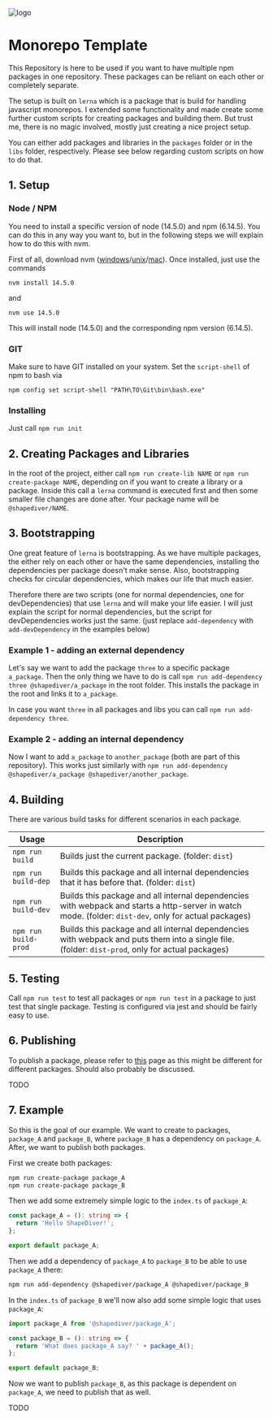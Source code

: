 ![logo](https://d2tlksottdg9m1.cloudfront.net/production/assets/images/shapediver_logo_gradient.png "ShapeDiver")
# Monorepo Template

This Repository is here to be used if you want to have multiple npm packages in one repository. These packages can be reliant on each other or completely separate.

The setup is built on `lerna` which is a package that is build for handling javascript monorepos. I extended some functionality and made create some further custom scripts for creating packages and building them. But trust me, there is no magic involved, mostly just creating a nice project setup.

You can either add packages and libraries in the `packages` folder or in the `libs` folder, respectively. Please see below regarding custom scripts on how to do that.

## 1. Setup
### Node / NPM
You need to install a specific version of node (14.5.0) and npm (6.14.5). You can do this in any way you want to, but in the following steps we will explain how to do this with nvm.

First of all, download nvm ([windows](https://github.com/coreybutler/nvm-windows)/[unix](https://github.com/nvm-sh/nvm)/[mac](https://github.com/nvm-sh/nvm)).
Once installed, just use the commands

`nvm install 14.5.0`

and

`nvm use 14.5.0`

This will install node (14.5.0) and the corresponding npm version (6.14.5).

### GIT
Make sure to have GIT installed on your system.
Set the `script-shell` of npm to bash via

`npm config set script-shell "PATH\TO\Git\bin\bash.exe"`

### Installing

Just call `npm run init`

## 2. Creating Packages and Libraries

In the root of the project, either call `npm run create-lib NAME` or `npm run create-package NAME`, depending on if you want to create a library or a package. Inside this call a `lerna` command is executed first and then some smaller file changes are done after.
Your package name will be `@shapediver/NAME`.


## 3. Bootstrapping

One great feature of `lerna` is bootstrapping. As we have multiple packages, the either rely on each other or have the same dependencies, installing the dependencies per package doesn't make sense. Also, bootstrapping checks for circular dependencies, which makes our life that much easier.

Therefore there are two scripts (one for normal dependencies, one for devDependencies) that use `lerna` and will make your life easier. I will just explain the script for normal dependencies, but the script for devDependencies works just the same. (just replace `add-dependency` with `add-devDependency` in the examples below)

### Example 1 - adding an external dependency

Let's say we want to add the package `three` to a specific package `a_package`.
Then the only thing we have to do is call `npm run add-dependency three @shapediver/a_package` in the root folder.
This installs the package in the root and links it to `a_package`.

In case you want `three` in all packages and libs you can call `npm run add-dependency three`.

### Example 2 - adding an internal dependency

Now I want to add `a_package` to `another_package` (both are part of this repository).
This works just similarly with `npm run add-dependency @shapediver/a_package @shapediver/another_package`.

## 4. Building

There are various build tasks for different scenarios in each package.

| Usage | Description |
| ------------- | ------------- |
| `npm run build` | Builds just the current package. (folder: `dist`) |
| `npm run build-dep` | Builds this package and all internal dependencies that it has before that. (folder: `dist`) |
| `npm run build-dev` | Builds this package and all internal dependencies with webpack and starts a http-server in watch mode. (folder: `dist-dev`, only for actual packages) |
| `npm run build-prod` | Builds this package and all internal dependencies with webpack and puts them into a single file.  (folder: `dist-prod`, only for actual packages) |

## 5. Testing

Call `npm run test` to test all packages or `npm run test` in a package to just test that single package.
Testing is configured via jest and should be fairly easy to use.

## 6. Publishing

To publish a package, please refer to [this](https://github.com/lerna/lerna/tree/main/commands/publish) page as this might be different for different packages. Should also probably be discussed.

TODO

## 7. Example

So this is the goal of our example. We want to create to packages, `package_A` and `package_B`, where `package_B` has a dependency on `package_A`. After, we want to publish both packages.

First we create both packages:
```bash
npm run create-package package_A
npm run create-package package_B
```

Then we add some extremely simple logic to the `index.ts` of `package_A`:
```typescript
const package_A = (): string => {
  return 'Hello ShapeDiver!';
};

export default package_A;
```

Then we add a dependency of `package_A` to `package_B` to be able to use `package_A` there:
```bash
npm run add-dependency @shapediver/package_A @shapediver/package_B
```

In the `index.ts` of `package_B` we'll now also add some simple logic that uses `package_A`:
```typescript
import package_A from '@shapediver/package_A';

const package_B = (): string => {
  return 'What does package_A say? ' + package_A();
};

export default package_B;
```

Now we want to publish `package_B`, as this package is dependent on `package_A`, we need to publish that as well.

TODO